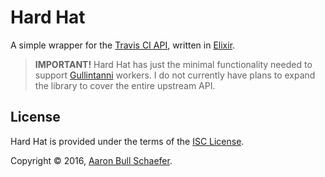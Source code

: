 Hard Hat
========

A simple wrapper for the [Travis CI API][], written in [Elixir][].

> **IMPORTANT!** Hard Hat has just the minimal functionality needed to support
> [Gullintanni][] workers. I do not currently have plans to expand the library
> to cover the entire upstream API.

[Travis CI API]: https://docs.travis-ci.com/api/
[Elixir]: http://elixir-lang.org/
[Gullintanni]: https://github.com/gullintanni/gullintanni/

License
-------

Hard Hat is provided under the terms of the
[ISC License](https://en.wikipedia.org/wiki/ISC_license).

Copyright &copy; 2016, [Aaron Bull Schaefer](mailto:aaron@elasticdog.com).
